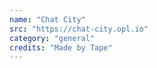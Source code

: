 ```yaml
---
name: "Chat City"
src: "https://chat-city.opl.io"
category: "general"
credits: "Made by Tape"
---
```

